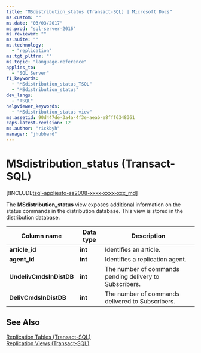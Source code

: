 ```yaml
---
title: "MSdistribution_status (Transact-SQL) | Microsoft Docs"
ms.custom: ""
ms.date: "03/03/2017"
ms.prod: "sql-server-2016"
ms.reviewer: ""
ms.suite: ""
ms.technology: 
  - "replication"
ms.tgt_pltfrm: ""
ms.topic: "language-reference"
applies_to: 
  - "SQL Server"
f1_keywords: 
  - "MSdistribution_status_TSQL"
  - "MSdistribution_status"
dev_langs: 
  - "TSQL"
helpviewer_keywords: 
  - "MSdistribution_status view"
ms.assetid: 90d447de-3a4a-4f3e-aeab-e8fff6348361
caps.latest.revision: 12
ms.author: "rickbyh"
manager: "jhubbard"
---
```

# MSdistribution_status (Transact-SQL)
[!INCLUDE[tsql-appliesto-ss2008-xxxx-xxxx-xxx_md](../../../database-engine/configure/windows/includes/tsql-appliesto-ss2008-xxxx-xxxx-xxx-md.md)]

  The **MSdistribution_status** view exposes additional information on the status commands in the distribution database. This view is stored in the distribution database.  
  
|Column name|Data type|Description|  
|-----------------|---------------|-----------------|  
|**article_id**|**int**|Identifies an article.|  
|**agent_id**|**int**|Identifies a replication agent.|  
|**UndelivCmdsInDistDB**|**int**|The number of commands pending delivery to Subscribers.|  
|**DelivCmdsInDistDB**|**int**|The number of commands delivered to Subscribers.|  
  
## See Also  
 [Replication Tables &#40;Transact-SQL&#41;](../../../relational-databases/reference/system-tables/replication-tables-transact-sql.md)   
 [Replication Views &#40;Transact-SQL&#41;](../../../relational-databases/reference/system-views/replication-views-transact-sql.md)  
  
  
